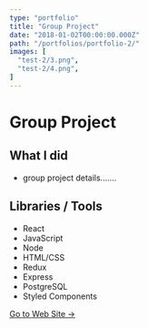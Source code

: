 ```yaml
---
type: "portfolio"
title: "Group Project"
date: "2018-01-02T00:00:00.000Z"
path: "/portfolios/portfolio-2/"
images: [
  "test-2/3.png",
  "test-2/4.png",
]
---
```


# Group Project

## What I did
- group project details.......

## Libraries / Tools
- React
- JavaScript
- Node
- HTML/CSS
- Redux
- Express
- PostgreSQL
- Styled Components


[Go to Web Site →]()
